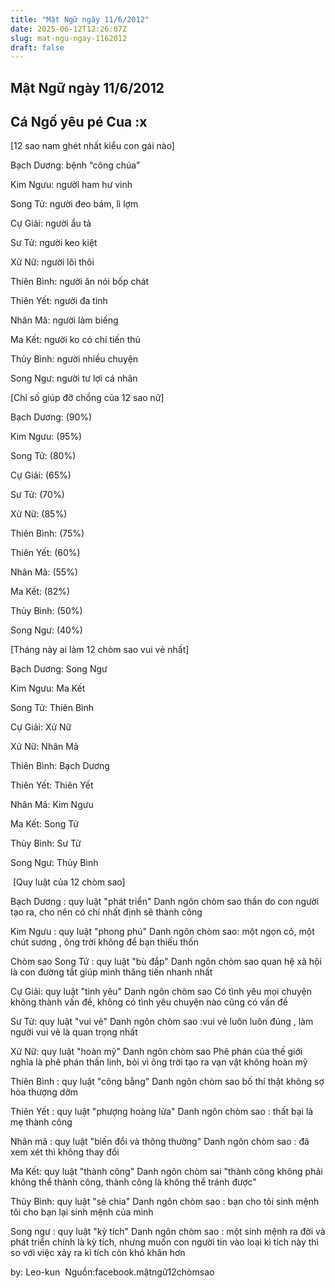 ```yaml
---
title: "Mật Ngữ ngày 11/6/2012"
date: 2025-06-12T12:26:07Z
slug: mat-ngu-ngay-1162012
draft: false
---
```


## Mật Ngữ ngày 11/6/2012

## Cá Ngố yêu pé Cua :x

[12 sao nam ghét nhất kiểu con gái nào]​
 


Bạch Dương: bệnh “công chúa”​

Kim Ngưu: người ham hư vinh​

Song Tử: người đeo bám, lì lợm

Cự Giải: người ẩu tả

Sư Tử: người keo kiệt

Xử Nữ: người lôi thôi

Thiên Bình: người ăn nói bốp chát

Thiên Yết: người đa tình

Nhân Mã: người làm biếng

Ma Kết: người ko có chí tiến thủ

Thủy Bình: người nhiều chuyện

Song Ngư: người tư lợi cá nhân​
 
 
 
[Chỉ số giúp đỡ chồng của 12 sao nữ]​
 


Bạch Dương: (90%)

Kim Ngưu: (95%)

Song Tử: (80%)

Cự Giải: (65%)

Sư Tử: (70%)

Xử Nữ: (85%)

Thiên Bình: (75%)

Thiên Yết: (60%)

Nhân Mã: (55%)

Ma Kết: (82%)

Thủy Bình: (50%)

Song Ngư: (40%)​
 
 
[Tháng này ai làm 12 chòm sao vui vẻ nhất]​
 


Bạch Dương: Song Ngư​

Kim Ngưu: Ma Kết​

Song Tử: Thiên Bình

Cự Giải: Xử Nữ

Xử Nữ: Nhân Mã

Thiên Bình: Bạch Dương

Thiên Yết: Thiên Yết

Nhân Mã: Kim Ngưu

Ma Kết: Song Tử

Thủy Bình: Sư Tử

Song Ngư: Thủy Bình​
 
 
​
[Quy luật của 12 chòm sao]​
 


Bạch Dương : quy luật "phát triển"
Danh ngôn chòm sao thần do con người tạo ra, cho nên có chí nhất định sẽ thành công

Kim Ngưu : quy luật "phong phú"
Danh ngôn chòm sao: một ngọn cỏ, một chút sương , ông trời không để bạn thiếu thốn

Chòm sao Song Tử : quy luật "bù đắp"
Danh ngôn chòm sao quan hệ xã hội là con đường tắt giúp mình thăng tiến nhanh nhất

Cự Giải: quy luật "tình yêu"
Danh ngôn chòm sao Có tình yêu mọi chuyện không thành vấn đề, không có tình yêu chuyện nào cũng có vấn đề

Sư Tử: quy luật "vui vẻ"
Danh ngôn chòm sao :vui vẻ luôn luôn đúng , làm người vui vẻ là quan trọng nhất

Xử Nữ: quy luật "hoàn mỹ"
Danh ngôn chòm sao Phê phán của thế giới nghĩa là phê phán thần linh, bỏi vì ông trời tạo ra vạn vật không hoàn mỹ

Thiên Bình : quy luật "công bằng"
Danh ngôn chòm sao bố thí thật không sợ hòa thượng dởm

Thiên Yết : quy luật "phượng hoàng lửa"
Danh ngôn chòm sao : thất bại là mẹ thành công

Nhân mã : quy luật "biến đổi và thông thường"
Danh ngôn chòm sao : đã xem xét thì không thay đổi

Ma Kết: quy luật "thành công"
Danh ngôn chòm sai "thành công không phải không thể thành công, thành công là không thể tránh được"

Thủy Bình: quy luật "sẻ chia"
Danh ngôn chòm sao : bạn cho tôi sinh mệnh tôi cho bạn lại sinh mệnh của mình

Song ngư : quy luật "kỳ tích"
Danh ngôn chòm sao : một sinh mệnh ra đời và phát triển chính là kỳ tích, nhưng muốn con người tin vào loại kì tích này thì so với việc xảy ra kì tích còn khó khăn hơn

by: Leo-kun​
​
Nguồn:facebook.mậtngữ12chòmsao​